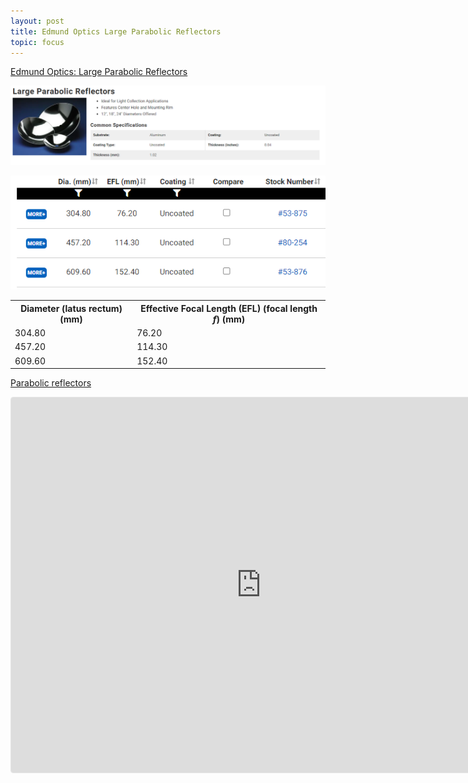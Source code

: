 ```yaml
---
layout: post
title: Edmund Optics Large Parabolic Reflectors
topic: focus
---
```


[Edmund Optics: Large Parabolic Reflectors](https://www.edmundoptics.com/f/large-parabolic-reflectors/11483/)

![Edmund Optics: Large Parabolic Reflectors, Family ID \#1364](/assets/images/Edmund-Optics/LargeParabolicReflectors.png)

![Edmund Optics: Large Parabolic Reflectors, Family ID \#1364](/assets/images/Edmund-Optics/StockNumber.png)

<table>
<tr>
    <th>Diameter (latus rectum) (mm)</th>
    <th>Effective Focal Length (EFL) (focal length <em>f</em>) (mm)</th>
</tr>
<tr>
    <td>304.80</td>
    <td>76.20</td>
</tr>
<tr>
    <td>457.20</td>
    <td>114.30</td>
</tr>
<tr>
    <td>609.60</td>
    <td>152.40</td>
</tr>
</table>

[Parabolic reflectors](https://www.geogebra.org/calculator/n9xkdheb)

<iframe src="https://www.geogebra.org/calculator/n9xkdheb?embed" width="800" height="600" allowfullscreen style="border: 1px solid #e4e4e4;border-radius: 4px;" frameborder="0"></iframe>